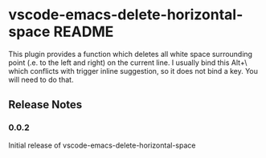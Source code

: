 # vscode-emacs-delete-horizontal-space README

This plugin provides a function which deletes all white space surrounding
point (.e. to the left and right) on the current line.  I usually bind this Alt+\ which conflicts
with trigger inline suggestion, so it does not bind a key.  You will need to 
do that.

## Release Notes

### 0.0.2

Initial release of vscode-emacs-delete-horizontal-space
